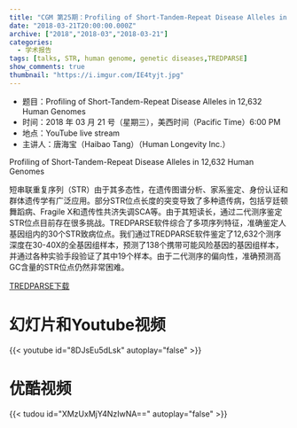 ```yaml
---
title: "CGM 第25期：Profiling of Short-Tandem-Repeat Disease Alleles in 12,632 Human Genomes"
date: "2018-03-21T20:00:00.000Z"
archive: ["2018","2018-03","2018-03-21"]
categories:
  - 学术报告
tags: [talks, STR, human genome, genetic diseases,TREDPARSE]
show_comments: true
thumbnail: "https://i.imgur.com/IE4tyjt.jpg"
---
```


- 题目：Profiling of Short-Tandem-Repeat Disease Alleles in 12,632 Human Genomes
- 时间：2018 年 03 月 21 号（星期三），美西时间（Pacific Time）6:00 PM
- 地点：YouTube live stream 
- 主讲人：唐海宝（Haibao Tang）（Human Longevity Inc.）

Profiling of Short-Tandem-Repeat Disease Alleles in 12,632 Human Genomes

短串联重复序列（STR）由于其多态性，在遗传图谱分析、家系鉴定、身份认证和群体遗传学有广泛应用。部分STR位点长度的突变导致了多种遗传病，包括亨廷顿舞蹈病、Fragile X和遗传性共济失调SCA等。由于其短读长，通过二代测序鉴定STR位点目前存在很多挑战。TREDPARSE软件综合了多项序列特征，准确鉴定人基因组内的30个STR致病位点。我们通过TREDPARSE软件鉴定了12,632个测序深度在30-40X的全基因组样本，预测了138个携带可能风险基因的基因组样本，并通过各种实验手段验证了其中19个样本。由于二代测序的偏向性，准确预测高GC含量的STR位点仍然非常困难。


[TREDPARSE下载](https://github.com/humanlongevity/tredparse )


# 幻灯片和Youtube视频

{{< youtube id="8DJsEu5dLsk" autoplay="false" >}}


# 优酷视频

{{< tudou id="XMzUxMjY4NzIwNA==" autoplay="false" >}}



